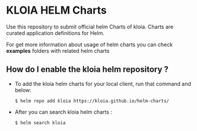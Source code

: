 # KLOIA HELM Charts 

Use this repository to submit official helm Charts of kloia.
Charts are curated application definitions for Helm. 

For get more information about usage of helm charts you can check <b>examples</b> folders with related helm charts

## How do I enable the kloia helm repository ?

* To add the kloia helm charts for your local client, run that command and below:

   ` $ helm repo add kloia https://kloia.github.io/helm-charts/ `

* After you can search kloia helm charts :
   
   ` $ helm search kloia ` 
